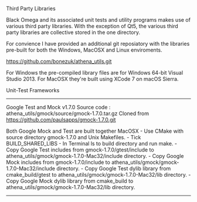 Third Party Libraries

Black Omega and its associated unit tests and utility programs makes use of various
third party libraries. With the exception of Qt5, the various third party libraries 
are collective stored in the one directory.

For convience I have provided an additional git reposiatory with the libraries pre-built
for both the Windows, MacOSX and Linux enviroments.

https://github.com/bonezuk/athena_utils.git

For Windows the pre-compiled library files are for Windows 64-bit Visual Studio 2013.
For MacOSX they're built using XCode 7 on macOS Sierra.

Unit-Test Frameworks

-----------
Google Test and Mock v1.7.0
Source code : athena_utils/gmock/source/gmock-1.7.0.tar.gz
Cloned from https://github.com/paulsapps/gmock-1.7.0.git

Both Google Mock and Test are built together
MacOSX
	- Use CMake with source directory gmock-1.7.0 and Unix Makefiles.
	- Tick BUILD_SHARED_LIBS
	- In Terminal ls to build directory and run make.
	- Copy Google Test includes from gmock-1.7.0/gtest/include to athena_utils/gmock/gmock-1.7.0-Mac32/include directory.
	- Copy Google Mock includes from gmock-1.7.0/include to athena_utils/gmock/gmock-1.7.0-Mac32/include directory.
	- Copy Google Test dylib library from cmake_build/gtest to athena_utils/gmock/gmock-1.7.0-Mac32/lib directory.
	- Copy Google Mock dylib library from cmake_build to athena_utils/gmock/gmock-1.7.0-Mac32/lib directory.

-----------
